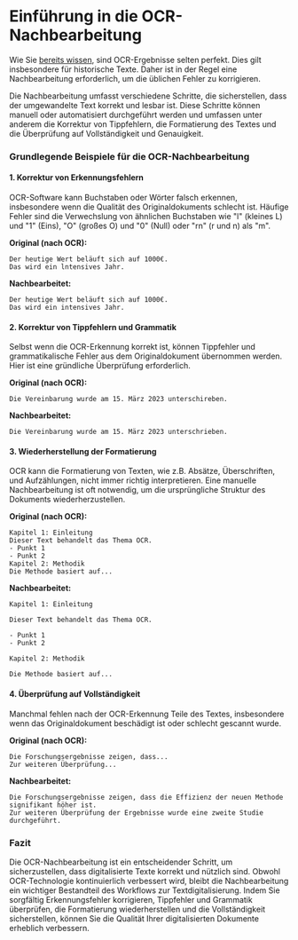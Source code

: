 # Einführung in die OCR-Nachbearbeitung

Wie Sie [bereits wissen](../data-input/FS_1_MVP_OCR_Quality), sind OCR-Ergebnisse selten perfekt. Dies gilt insbesondere für historische Texte. Daher ist in der Regel eine Nachbearbeitung erforderlich, um die üblichen Fehler zu korrigieren.

Die Nachbearbeitung umfasst verschiedene Schritte, die sicherstellen, dass der umgewandelte Text korrekt und lesbar ist. Diese Schritte können manuell oder automatisiert durchgeführt werden und umfassen unter anderem die Korrektur von Tippfehlern, die Formatierung des Textes und die Überprüfung auf Vollständigkeit und Genauigkeit.

### Grundlegende Beispiele für die OCR-Nachbearbeitung

#### 1. Korrektur von Erkennungsfehlern

OCR-Software kann Buchstaben oder Wörter falsch erkennen, insbesondere wenn die Qualität des Originaldokuments schlecht ist. Häufige Fehler sind die Verwechslung von ähnlichen Buchstaben wie "l" (kleines L) und "1" (Eins), "O" (großes O) und "0" (Null) oder "rn" (r und n) als "m".

**Original (nach OCR):**
```
Der heutige Wert beläuft sich auf 1000€. 
Das wird ein lntensives Jahr.
```

**Nachbearbeitet:**
```
Der heutige Wert beläuft sich auf 1000€. 
Das wird ein intensives Jahr.
```

#### 2. Korrektur von Tippfehlern und Grammatik

Selbst wenn die OCR-Erkennung korrekt ist, können Tippfehler und grammatikalische Fehler aus dem Originaldokument übernommen werden. Hier ist eine gründliche Überprüfung erforderlich.

**Original (nach OCR):**
```
Die Vereinbarung wurde am 15. März 2023 unterschireben.
```

**Nachbearbeitet:**
```
Die Vereinbarung wurde am 15. März 2023 unterschrieben.
```

#### 3. Wiederherstellung der Formatierung

OCR kann die Formatierung von Texten, wie z.B. Absätze, Überschriften, und Aufzählungen, nicht immer richtig interpretieren. Eine manuelle Nachbearbeitung ist oft notwendig, um die ursprüngliche Struktur des Dokuments wiederherzustellen.

**Original (nach OCR):**
```
Kapitel 1: Einleitung
Dieser Text behandelt das Thema OCR. 
- Punkt 1
- Punkt 2
Kapitel 2: Methodik
Die Methode basiert auf...
```

**Nachbearbeitet:**
```
Kapitel 1: Einleitung

Dieser Text behandelt das Thema OCR.

- Punkt 1
- Punkt 2

Kapitel 2: Methodik

Die Methode basiert auf...
```

#### 4. Überprüfung auf Vollständigkeit

Manchmal fehlen nach der OCR-Erkennung Teile des Textes, insbesondere wenn das Originaldokument beschädigt ist oder schlecht gescannt wurde. 

**Original (nach OCR):**
```
Die Forschungsergebnisse zeigen, dass...
Zur weiteren Überprüfung...
```

**Nachbearbeitet:**
```
Die Forschungsergebnisse zeigen, dass die Effizienz der neuen Methode signifikant höher ist.
Zur weiteren Überprüfung der Ergebnisse wurde eine zweite Studie durchgeführt.
```

### Fazit

Die OCR-Nachbearbeitung ist ein entscheidender Schritt, um sicherzustellen, dass digitalisierte Texte korrekt und nützlich sind. Obwohl OCR-Technologie kontinuierlich verbessert wird, bleibt die Nachbearbeitung ein wichtiger Bestandteil des Workflows zur Textdigitalisierung. Indem Sie sorgfältig Erkennungsfehler korrigieren, Tippfehler und Grammatik überprüfen, die Formatierung wiederherstellen und die Vollständigkeit sicherstellen, können Sie die Qualität Ihrer digitalisierten Dokumente erheblich verbessern.
